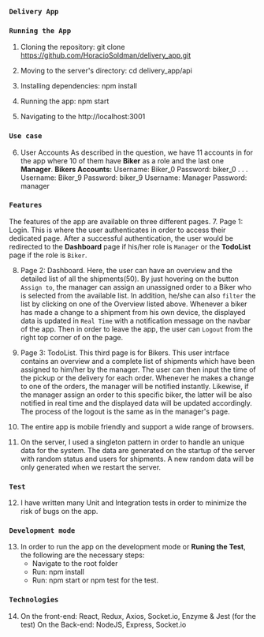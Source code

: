 
### `Delivery App`


### `Running the App`
1. Cloning the repository: git clone https://github.com/HoracioSoldman/delivery_app.git

2. Moving to the server's directory: cd delivery_app/api

3. Installing dependencies: npm install

4. Running the app: npm start

5. Navigating to the http://localhost:3001

### `Use case`
6. User Accounts
    As described in the question, we have 11 accounts in for the app where 10 of them have __Biker__ as a role and the last one __Manager__.
    __Bikers Accounts:__
    Username: Biker_0   Password: biker_0
    .
    .
    .
    Username: Biker_9   Password: biker_9
    Username: Manager   Password: manager

### `Features`
The features of the app are available on three different pages.
7. Page 1: Login.
    This is where the user authenticates in order to access their dedicated page.
    After a successful authentication, the user would be redirected to the __Dashboard__ page if his/her role is `Manager` or the __TodoList__ page if the role is `Biker`.

8. Page 2: Dashboard.
    Here, the user can have an overview and the detailed list of all the shipments(50). By just hovering on the button `Assign to`, the manager can assign an unassigned order to a Biker who is selected from the available list.
    In addition, he/she can also `filter` the list by clicking on one of the Overview listed above.
    Whenever a biker has made a change to a shipment from his own device, the displayed data is updated in `Real Time` with a notification message on the navbar of the app.
    Then in order to leave the app, the user can `Logout` from the right top corner of on the page.

9. Page 3: TodoList.
    This third page is for Bikers. This user intrface contains an overview and a complete list of shipments which have been assigned to him/her by the manager. The user can then input the time of the pickup or the delivery for each order. 
    Whenever he makes a change to one of the orders, the manager will be notified instantly. Likewise, if the manager assign an order to this specific biker, the latter will be also notified in real time and the displayed data will be updated accordingly.
    The process of the logout is the same as in the manager's page.


10. The entire app is mobile friendly and support a wide range of browsers.

11. On the server, I used a singleton pattern in order to handle an unique data for the system. The data are generated on the startup of the server with random status and users for shipments.
    A new random data will be only generated when we restart the server.
 

### `Test`
12. I have written many Unit and Integration tests in order to minimize the risk of bugs on the app.


### `Development mode`
13. In order to run the app on the development mode or __Runing the Test__, the following are the necessary steps:
    - Navigate to the root folder
    - Run: npm install
    - Run: npm start or npm test for the test.

### `Technologies`
14. On the front-end: React, Redux, Axios, Socket.io, Enzyme & Jest (for the test)
    On the Back-end: NodeJS, Express, Socket.io

 
